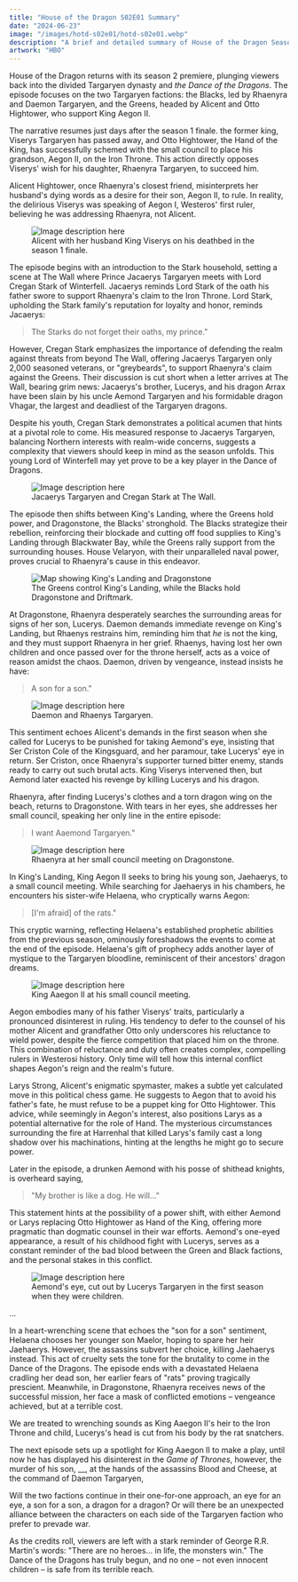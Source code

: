 ```yaml
---
title: "House of the Dragon S02E01 Summary"
date: "2024-06-23"
image: "/images/hotd-s02e01/hotd-s02e01.webp"
description: "A brief and detailed summary of House of the Dragon Season 2, Episode 1."
artwork: "HBO"
---
```


House of the Dragon returns with its season 2 premiere, plunging viewers back into the divided Targaryen dynasty and
_the Dance of the Dragons_. The
episode focuses on the two Targaryen factions: the Blacks, led by Rhaenyra and Daemon Targaryen, and the Greens, headed
by Alicent and Otto Hightower, who support King Aegon II.

The narrative resumes just days after the season 1 finale. the former king, Viserys Targaryen has passed away, and Otto Hightower,
the Hand of the King, has successfully schemed with the small council to place his grandson, Aegon II, on the Iron
Throne. This action directly opposes Viserys' wish for his daughter, Rhaenyra Targaryen, to succeed him.

Alicent Hightower, once Rhaenyra's closest friend, misinterprets her husband's dying words as a desire for their son,
Aegon II, to rule. In reality, the delirious Viserys was speaking of Aegon I, Westeros' first ruler, believing he was
addressing Rhaenyra, not Alicent.

<figure>
  <img src="https://patrickprunty.com/images/hotd-s02e01/viserys-death.jpeg" alt="Image description here">
  <figcaption>Alicent with her husband King Viserys on his deathbed in the season 1 finale.</figcaption>
</figure>

The episode begins with an introduction to the Stark household, setting a scene at The Wall where Prince Jacaerys Targaryen meets
with Lord Cregan Stark of Winterfell. Jacaerys reminds Lord Stark of the oath his father swore to support Rhaenyra's claim
to the Iron Throne. Lord Stark, upholding the Stark family's reputation for loyalty and honor, reminds Jacaerys:

> The Starks do not forget their oaths, my prince."

However, Cregan Stark emphasizes the importance of defending the realm against threats from beyond The Wall, offering
Jacaerys Targaryen only 2,000 seasoned veterans, or "greybeards", to support Rhaenyra's claim against the Greens. Their
discussion is cut short when a letter arrives at The Wall, bearing grim news: Jacaerys's brother, Lucerys, and his dragon
Arrax have been slain by his uncle Aemond Targaryen and his formidable dragon Vhagar, the largest and deadliest of the
Targaryen dragons.

Despite his youth, Cregan Stark demonstrates a political acumen that hints at a pivotal role to come. His measured
response to Jacaerys Targaryen, balancing Northern interests with realm-wide concerns, suggests a complexity that viewers
should keep in mind as the season unfolds. This young Lord of Winterfell may yet prove to be a key player in the Dance
of Dragons.

<figure>
  <img src="https://patrickprunty.com/images/hotd-s02e01/cregan-stark.png" alt="Image description here">
  <figcaption>Jacaerys Targaryen and Cregan Stark at The Wall.</figcaption>
</figure>

The episode then shifts between King's Landing, where the Greens hold power, and Dragonstone, the Blacks' stronghold.
The Blacks strategize their rebellion, reinforcing their blockade and cutting off food supplies to King's Landing
through Blackwater Bay, while the Greens rally support from the surrounding houses. House Velaryon, with their
unparalleled naval power, proves crucial to Rhaenyra's cause in this endeavor.

<figure>
  <img src="https://patrickprunty.com/images/hotd-s02e01/king-landing-dragonstone.png" alt="Map showing King's Landing and Dragonstone">
  <figcaption>The Greens control King's Landing, while the Blacks hold Dragonstone and Driftmark.</figcaption>
</figure>

At Dragonstone, Rhaenyra desperately searches the surrounding areas for signs of her son, Lucerys. Daemon demands
immediate revenge on King's Landing, but Rhaenys restrains him, reminding him that _he_ is not the king, and they must
support Rhaenyra in her grief. Rhaenys, having lost her own children and once passed over for the throne herself, acts
as a voice of reason amidst the chaos. Daemon, driven by vengeance, instead insists he have:

> A son for a son."

<figure>
  <img src="https://patrickprunty.com/images/hotd-s02e01/daemon-son-for-a-son.png" alt="Image description here">
  <figcaption>Daemon and Rhaenys Targaryen.</figcaption>
</figure>

This sentiment echoes Alicent's demands in the first season when she called for Lucerys to be punished for taking
Aemond's eye, insisting that Ser Criston Cole of the Kingsguard, and her paramour, take Lucerys' eye in return. Ser
Criston, once Rhaenyra's supporter turned bitter enemy, stands ready to carry out such brutal acts. King Viserys
intervened then, but Aemond later exacted his revenge by killing Lucerys and his dragon.

Rhaenyra, after finding Lucerys's clothes and a torn dragon wing on the beach, returns to Dragonstone. With tears in her
eyes, she addresses her small council, speaking her only line in the entire episode:

> I want Aaemond Targaryen."

<figure>
  <img src="https://patrickprunty.com/images/hotd-s02e01/tears.png" alt="Image description here">
  <figcaption>Rhaenyra at her small council meeting on Dragonstone.</figcaption>
</figure>

In King's Landing, King Aegon II seeks to bring his young son, Jaehaerys, to a small council meeting. While searching
for Jaehaerys in his chambers, he encounters his sister-wife Helaena, who cryptically warns Aegon:

> [I'm afraid] of the rats."

This cryptic warning, reflecting Helaena's established prophetic abilities from the previous season, ominously
foreshadows the events to come at the end of the episode. Helaena's gift of prophecy adds another layer of mystique to
the Targaryen bloodline, reminiscent of their ancestors' dragon dreams.

<figure>
  <img src="https://patrickprunty.com/images/hotd-s02e01/aaegon-small-council.png" alt="Image description here">
  <figcaption>King Aaegon II at his small council meeting.</figcaption>
</figure>

Aegon embodies many of his father Viserys' traits, particularly a pronounced disinterest in ruling. His tendency to
defer to the counsel of his mother Alicent and grandfather Otto only underscores his reluctance to wield power, despite
the fierce competition that placed him on the throne. This combination of reluctance and duty often creates complex,
compelling rulers in Westerosi history. Only time will tell how this internal conflict shapes Aegon's reign and the
realm's future.

Larys Strong, Alicent's enigmatic spymaster, makes a subtle yet calculated move in this political chess game. He
suggests to Aegon that to avoid his father's fate, he must refuse to be a puppet king for Otto Hightower. This advice,
while seemingly in Aegon's interest, also positions Larys as a potential alternative for the role of Hand. The
mysterious circumstances surrounding the fire at Harrenhal that killed Larys's family cast a long shadow over his
machinations, hinting at the lengths he might go to secure power.

Later in the episode, a drunken Aemond with his posse of shithead knights, is overheard saying,

> "My brother is like a dog. He will..."

This statement hints at the possibility of a power shift, with either Aemond or Larys replacing Otto Hightower as Hand
of the King, offering more pragmatic than
dogmatic counsel in their war efforts. Aemond's one-eyed appearance, a result of his childhood fight with Lucerys,
serves as a constant reminder of the bad blood between the Green and Black factions, and the personal stakes in this
conflict.

<figure>
  <img src="https://patrickprunty.com/images/hotd-s02e01/aemond-eye.jpeg" alt="Image description here">
  <figcaption>Aemond's eye, cut out by Lucerys Targaryen in the first season when they were children.</figcaption>
</figure>

...

In a heart-wrenching scene that echoes the "son for a son" sentiment, Helaena chooses her younger son Maelor, hoping to
spare her heir Jaehaerys. However, the assassins subvert her choice, killing Jaehaerys instead. This act of cruelty sets
the tone for the brutality to come in the Dance of the Dragons.
The episode ends with a devastated Helaena cradling her dead son, her earlier fears of "rats" proving tragically
prescient. Meanwhile, in Dragonstone, Rhaenyra receives news of the successful mission, her face a mask of conflicted
emotions – vengeance achieved, but at a terrible cost.

We are treated to wrenching sounds as King Aaegon II's heir to the Iron Throne and child, Lucerys's head is cut from his
body by the rat snatchers.


The next episode sets up a spotlight for King Aaegon II to make a play, until now he has displayed his disinterest in the 
_Game of Thrones_, however, the murder of his son, __, at the hands of the assassins Blood and Cheese, at the command of 
Daemon Targaryen, 

Will the two factions continue in their one-for-one approach, an eye for an eye, a son for a son, a dragon for a dragon?
Or will there be an unexpected alliance between the characters on each side of the Targaryen faction who prefer to prevade war.

As the credits roll, viewers are left with a stark reminder of George R.R. Martin's words: "There are no heroes... in
life, the monsters win." The Dance of the Dragons has truly begun, and no one – not even innocent children – is safe
from its terrible reach.


[//]: # (<blockquote class="tiktok-embed" cite="https://www.tiktok.com/@yungblud/video/7382237244377140512" data-video-id="7382237244377140512" style="max-width: 605px;min-width: 325px; background-color: #f0f0f0" > <section> <a target="_blank" title="@yungblud" href="https://www.tiktok.com/@yungblud?refer=embed">@yungblud</a> <p>thankyou for joining us on stage šimon, yer a rockstar 🖤☠️🖤</p> <a target="_blank" title="♬ original sound - yungblud" href="https://www.tiktok.com/music/original-sound-7382237349826431777?refer=embed">♬ original sound - yungblud</a> </section> </blockquote> <script async src="https://www.tiktok.com/embed.js"></script>)
